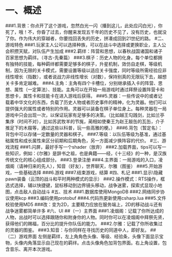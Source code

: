 # 一、概述
###1.背景：你点开了这个游戏，忽然白光一闪（播到这儿，此处应闪白光），你死了，哦！不，你昏了过去，你醒来发现五千年的历史不见了，没有历史，也就没了你。作为伟大的穿越者，你要找回丢失的历史，拼凑成回到21世纪的路。
#二、游戏特色
###1.玩家主人公可以选择种族，可以在战斗中选择或更换职业，主人公会积攒天赋，对队伍产生加成
###2.羁绊：阵营和思想，以春秋战国诸国和诸子百家思想为羁绊。（寻古-先秦篇）
###3.棋子：历史人物的化身。每个单位都拥有独特的技能，每种羁绊都需要足够多的棋子，升星机制，效仿自走棋，等级机制，因为无限的关卡模式，需要设置等级以适应关卡强度，同时等级所需经验应非线性增长（指数），或者说战力非线性增长（对数），保持别真的无限玩下去，越想关卡多肯定越难。
###4.主角：主角有四个卡槽位，分别继承插入卡的阵营、思想、属性（一定算法）、技能。主角可以在开始一局游戏时通过拜祭设置阵营卡和思想卡，属性卡和技能卡在进入游戏后获得。
###5.灵器：一些传说中的或者记载着中华文化的东西，负载了历史人物或者历史事件的精神，化为灵器。他们可以提供强大的属性或者特别的作用。灵器可以装备在棋子单位身上。每种灵器在一局游戏中只会出现一次，以保证玩家有足够多的决策。（比如越王勾践剑，比如兰亭集序（时间不对），比如苏武牧羊的节旄，蔺相如使秦王为赵王敲缶的瓦缶，介子推足下的木屐等，通过这些以科普，玩一些高雅的梗。）
###6.背包（暂定名）：背包中可以存储一定数量的灵器和棋子。
###7.等级：以队伍等级为基准，通过基础属性和成长属性来区分前期和后期角色，另一方面减少换阵容的代价。
#三、游戏流程
###1.闪屏，最好手写一个shader（放弃）
###2.加载界面，tips可以写一些知识，例如：《尔雅》是辞书之祖，也是典籍——经，《十三经》的一种，是汉族传统文化的核心组成部分。
###3.登录注册
###4.主界面：一局游戏的入口，凌烟阁（请神归来的先人），知音（好友），世界聊天，尔雅（图鉴）
###5.开始游戏，一些基础选择
###6.游戏
###7.结束游戏，结算
#四、札记
###1.显示\隐藏pawn装备（云顶的战斗和平时两种模式的显示）
###2.操作模式：RTS操作，框选式选择，辅以快捷键，鼠标移动到边界镜头移动，战争迷雾，探索式显现小地图，点击敌人自动战斗
#五、技术
###1.数据库使用MongoDB
###2.网络同步协议使用kcp
###3.编码使用protobuf
###4.代码热更新使用csharp.lua
###5.文件校验使用MD5
###改：变为2D，主要精力应放在服务端上，2D的移动战斗还有战争迷雾都简单许多
#六、UI
##（一）主界面
###1.凌烟阁：记载了你所达成的人物，出战时可以选择跟随你和附身你的人物。同时你可以在凌烟阁中拜祭先贤，获得他们的赐福，百分比的提升你队伍的能力。
###2.尔雅：记载了你所收集过的灵器的图鉴。
###3.知音：与你同样在寻找历史的同道中人，即好友。
##（二）游戏界面
左侧是羁绊，左上角角色头像、等级、经验条，头像下面显示宝物，头像内角落显示自己现在的羁绊。点击头像角色加背包界面。右上角设置，包含音乐、离开本次游戏。
